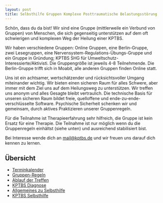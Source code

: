 ```yaml
---
layout: post
title: Selbsthilfe Gruppen Komplexe Posttraumatische Belastungsstörung
---
```


Schön, dass du da bist! Wir sind eine Gruppe (mittlerweile ein Verbund von Gruppen) von Menschen, die sich gegenseitig unterstützen auf dem oft schwierigen und komplexen Weg der Heilung einer KPTBS. 

Wir haben verschiedene Gruppen: Online Gruppen, eine Berlin-Gruppe, zwei Lesegruppen, eine Nervensystem-Regulations-Übungs-Gruppe und ein Gruppe in Gründung; KPTBS SHG für Umweltschutz-Interessierte/Aktivisti. Die Gruppengröße ist jeweils 4-8 Teilnehmende. Die Berlin-Gruppe trifft sich in Moabit, alle anderen Gruppen finden Online statt.

Uns ist ein achtsamer, wertschätzender und rücksichtsvoller Umgang miteinander wichtig. Wir bieten einen sicheren Raum für alles Schwere, aber immer mit dem Ziel uns auf dem Heilungsweg zu unterstützen. Wir treffen uns anonym und alles Gesagte bleibt vertraulich. Die technische Basis für unseren sicheren Raum bildet freie, quelloffene und ende-zu-ende-verschlüsselte Software. Psychische Sicherheit schenken wir und gemeinsam, durch aktives Praktizieren unserer Gruppenregeln.  

Für die Teilnahme ist Therapieerfahrung sehr hilfreich, die Gruppe ist kein Ersatz für eine Therapie. Die Teilnahme ist nur möglich wenn du die Gruppenregeln einhältst (siehe unten) und ausreichend stabilisiert bist.

Bei Interesse wende dich an <a href="mailto:mail@kptbs.de">mail@kptbs.de</a> und wir freuen uns darauf dich kennen zu lernen.

## Übersicht
* [Terminkalender](#terminkalender)
* [Gruppen-Regeln](#gruppen-regeln)
* [Ablauf der Treffen](#ablauf-der-treffen)
* [KPTBS Diagnose](#kptbs-diagnose)
* [Allgemeines zu Selbsthilfe](#allgemeines-zu-selbsthilfe)
* [KPTBS Selbsthilfe](#kptbs-selbsthilfe)
